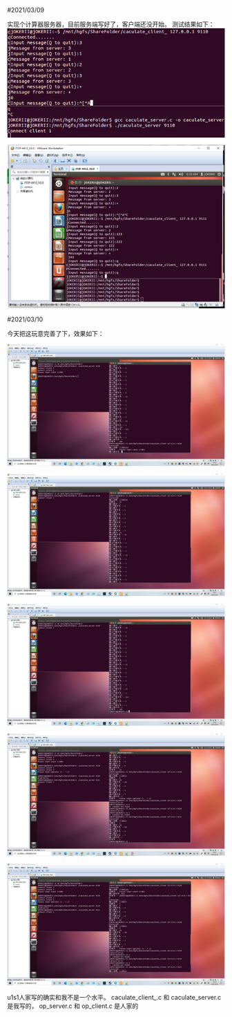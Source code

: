 #2021/03/09

实现个计算器服务器，目前服务端写好了，客户端还没开始。
测试结果如下：
![avatar](test1.png)


![avatar](test2.png)


#2021/03/10

今天把这玩意完善了下，效果如下：

![avatar](ERR.jpg)

![avatar](PLUS1.jpg)

![avatar](PLUS2.jpg)

![avatar](DIV.jpg)

![avatar](ERR&MUL&DEC.jpg)


u1s1人家写的确实和我不是一个水平。
caculate_client_.c 和 caculate_server.c是我写的，
op_server.c 和 op_client.c 是人家的